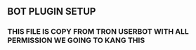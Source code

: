 ## BOT PLUGIN SETUP


### THIS FILE IS COPY FROM TRON USERBOT WITH ALL PERMISSION WE GOING TO KANG THIS
